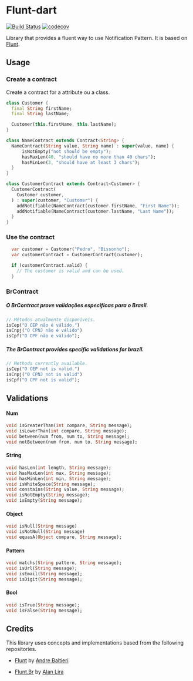 
# Flunt-dart

[![Build Status](https://travis-ci.org/PedroBissonho/flunt-dart.svg?branch=master)](https://travis-ci.org/PedroBissonho/flunt-dart)
[![codecov](https://codecov.io/gh/PedroBissonho/flunt-dart/branch/master/graph/badge.svg)](https://codecov.io/gh/PedroBissonho/flunt-dart)

Library that provides a fluent way to use Notification Pattern. It is based on [Flunt](https://github.com/andrebaltieri/flunt).

## Usage

### Create a contract

Create a contract for a attribute ou a class.

``` dart
class Customer {
  final String firstName;
  final String lastName;

  Customer(this.firstName, this.lastName);
}

class NameContract extends Contract<String> {
  NameContract(String value, String name) : super(value, name) {
      isNotEmpty("not should be empty");
      hasMaxLen(40, "should have no more than 40 chars");
      hasMinLen(3, "should have at least 3 chars");
  }
}

class CustomerContract extends Contract<Customer> {
  CustomerContract(
    Customer customer,
  ) : super(customer, "Customer") {
    addNotifiable(NameContract(customer.firstName, "First Name"));
    addNotifiable(NameContract(customer.lastName, "Last Name"));
  }
}

```
### Use the contract
  
``` dart
  var customer = Customer("Pedro", "Bissonho");
  var customerContract = CustomerContract(customer);

  if (customerContract.valid) {
    // The customer is valid and can be used.
  }
```

### BrContract

##### O BrContract prove validações especificas para o Brasil.
``` dart
// Métodos atualmente disponíveis.
isCep("O CEP não é válido.")
isCnpj("O CPNJ não é válido")
isCpf("O CPF não é válido");
```
##### The BrContract provides specific validations for brazil.
``` dart
// Methods currently available.
isCep("O CEP not is valid.")
isCnpj("O CPNJ not is valid")
isCpf("O CPF not is valid");
```


## Validations
  
#### Num

``` dart
void isGreaterThan(int compare, String message);
void isLowerThan(int compare, String message);
void between(num from, num to, String message);
void notBetween(num from, num to, String message);
 ```  
#### String

``` dart
void hasLen(int length, String message);
void hasMaxLen(int max, String message);
void hasMinLen(int min, String message);
void isWhiteSpace(String message); 
void constains(String value, String message);
void isNotEmpty(String message); 
void isEmpty(String message);
 ``` 
#### Object

``` dart
void isNull(String message)
void isNotNull(String message)
void equasA(Object compare, String message); 
```

#### Pattern
``` dart
void matchs(String pattern, String message);
void isUrl(String message);
void isEmail(String message);
void isDigit(String message);
``` 

#### Bool

``` dart
void isTrue(String message);
void isFalse(String message); 
``` 


## Credits

This library uses concepts and implementations based from the following repositories.

- [Flunt](https://github.com/andrebaltieri/flunt) by [Andre Baltieri](https://github.com/andrebaltieri)

- [Flunt.Br](https://github.com/andrebaltieri/flunt) by [Alan Lira](https://github.com/lira92)